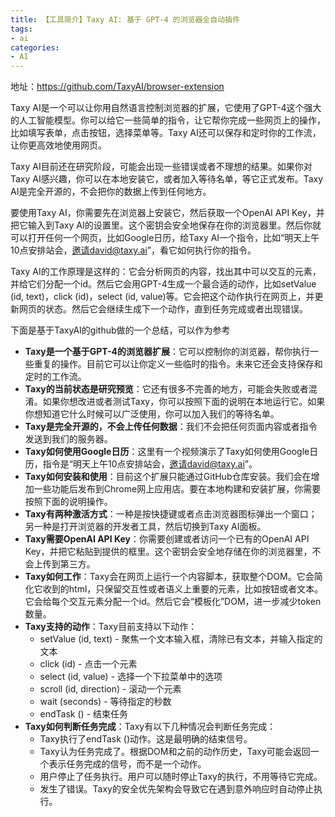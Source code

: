 ```yaml
---
title: 【工具简介】Taxy AI: 基于 GPT-4 的浏览器全自动插件
tags: 
- ai
categories:
- AI
---
```


地址：https://github.com/TaxyAI/browser-extension

Taxy AI是一个可以让你用自然语言控制浏览器的扩展，它使用了GPT-4这个强大的人工智能模型。你可以给它一些简单的指令，让它帮你完成一些网页上的操作，比如填写表单，点击按钮，选择菜单等。Taxy AI还可以保存和定时你的工作流，让你更高效地使用网页。

Taxy AI目前还在研究阶段，可能会出现一些错误或者不理想的结果。如果你对Taxy AI感兴趣，你可以在本地安装它，或者加入等待名单，等它正式发布。Taxy AI是完全开源的，不会把你的数据上传到任何地方。

要使用Taxy AI，你需要先在浏览器上安装它，然后获取一个OpenAI API Key，并把它输入到Taxy AI的设置里。这个密钥会安全地保存在你的浏览器里。然后你就可以打开任何一个网页，比如Google日历，给Taxy AI一个指令，比如“明天上午10点安排站会，邀请david@taxy.ai”，看它如何执行你的指令。

Taxy AI的工作原理是这样的：它会分析网页的内容，找出其中可以交互的元素，并给它们分配一个id。然后它会用GPT-4生成一个最合适的动作，比如setValue (id, text)，click (id)，select (id, value)等。它会把这个动作执行在网页上，并更新网页的状态。然后它会继续生成下一个动作，直到任务完成或者出现错误。

下面是基于TaxyAI的github做的一个总结，可以作为参考

- **Taxy是一个基于GPT-4的浏览器扩展**：它可以控制你的浏览器，帮你执行一些重复的操作。目前它可以让你定义一些临时的指令。未来它还会支持保存和定时的工作流。
- **Taxy的当前状态是研究预览**：它还有很多不完善的地方，可能会失败或者混淆。如果你想改进或者测试Taxy，你可以按照下面的说明在本地运行它。如果你想知道它什么时候可以广泛使用，你可以加入我们的等待名单。
- **Taxy是完全开源的，不会上传任何数据**：我们不会把任何页面内容或者指令发送到我们的服务器。
- **Taxy如何使用Google日历**：这里有一个视频演示了Taxy如何使用Google日历，指令是“明天上午10点安排站会，邀请david@taxy.ai”。
- **Taxy如何安装和使用**：目前这个扩展只能通过GitHub仓库安装。我们会在增加一些功能后发布到Chrome网上应用店。要在本地构建和安装扩展，你需要按照下面的说明操作。
- **Taxy有两种激活方式**：一种是按快捷键或者点击浏览器图标弹出一个窗口；另一种是打开浏览器的开发者工具，然后切换到Taxy AI面板。
- **Taxy需要OpenAI API Key**：你需要创建或者访问一个已有的OpenAI API Key，并把它粘贴到提供的框里。这个密钥会安全地存储在你的浏览器里，不会上传到第三方。
- **Taxy如何工作**：Taxy会在网页上运行一个内容脚本，获取整个DOM。它会简化它收到的html，只保留交互性或者语义上重要的元素，比如按钮或者文本。它会给每个交互元素分配一个id。然后它会“模板化”DOM，进一步减少token数量。
- **Taxy支持的动作**：Taxy目前支持以下动作：
  - setValue (id, text) - 聚焦一个文本输入框，清除已有文本，并输入指定的文本
  - click (id) - 点击一个元素
  - select (id, value) - 选择一个下拉菜单中的选项
  - scroll (id, direction) - 滚动一个元素
  - wait (seconds) - 等待指定的秒数
  - endTask () - 结束任务
- **Taxy如何判断任务完成**：Taxy有以下几种情况会判断任务完成：
  - Taxy执行了endTask ()动作。这是最明确的结束信号。
  - Taxy认为任务完成了。根据DOM和之前的动作历史，Taxy可能会返回一个表示任务完成的信号，而不是一个动作。
  - 用户停止了任务执行。用户可以随时停止Taxy的执行，不用等待它完成。
  - 发生了错误。Taxy的安全优先架构会导致它在遇到意外响应时自动停止执行。
